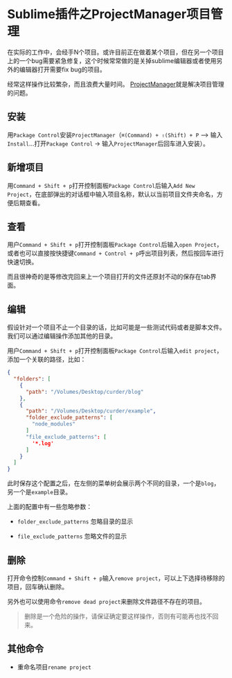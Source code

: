 # Sublime插件之ProjectManager项目管理

在实际的工作中，会经手N个项目。或许目前正在做着某个项目，但在另一个项目上的一个bug需要紧急修复，这个时候常常做的是关掉sublime编辑器或者使用另外的编辑器打开需要fix bug的项目。

经常这样操作比较繁杂，而且浪费大量时间。 [ProjectManager](https://github.com/randy3k/ProjectManager)就是解决项目管理的问题。

## 安装

用`Package Control`安装`ProjectManager`（`⌘(Command) + ⇧(Shift) + P` –> 输入 `Install`…打开`Package Control` ->
输入`ProjectManager`后回车进入安装）。

## 新增项目

用`Command + Shift + p`打开控制面板`Package Control`后输入`Add New Project`，在底部弹出的对话框中输入项目名称，默认以当前项目文件夹命名，方便后期查看。

## 查看

用户`Command + Shift + p`打开控制面板`Package Control`后输入`open Project`，或者也可以直接按快捷键`Command + Control + p`呼出项目列表，然后按回车进行快速切换。

而且很神奇的是等修改完回来上一个项目打开的文件还原封不动的保存在tab界面。

## 编辑

假设针对一个项目不止一个目录的话，比如可能是一些测试代码或者是脚本文件。我们可以通过编辑操作添加其他的目录。

用户`Command + Shift + p`打开控制面板`Package Control`后输入`edit project`，添加一个关联的路径，比如：

```json
{
  "folders": [
    {
      "path": "/Volumes/Desktop/curder/blog"
    },
    {
      "path": "/Volumes/Desktop/curder/example",
      "folder_exclude_patterns": [
        "node_modules"
      ]
      "file_exclude_patterns": [
        '*.log'
      ]
    }
  ]
}
```

此时保存这个配置之后，在左侧的菜单树会展示两个不同的目录，一个是`blog`，另一个是`example`目录。

上面的配置中有一些忽略参数：

- `folder_exclude_patterns` 忽略目录的显示

- `file_exclude_patterns` 忽略文件的显示

## 删除

打开命令控制`Command + Shift + p`输入`remove project`，可以上下选择待移除的项目，回车确认删除。

另外也可以使用命令`remove dead project`来删除文件路径不存在的项目。

> 删除是一个危险的操作，请保证确定要这样操作，否则有可能再也找不回来。

## 其他命令

- 重命名项目`rename project`

